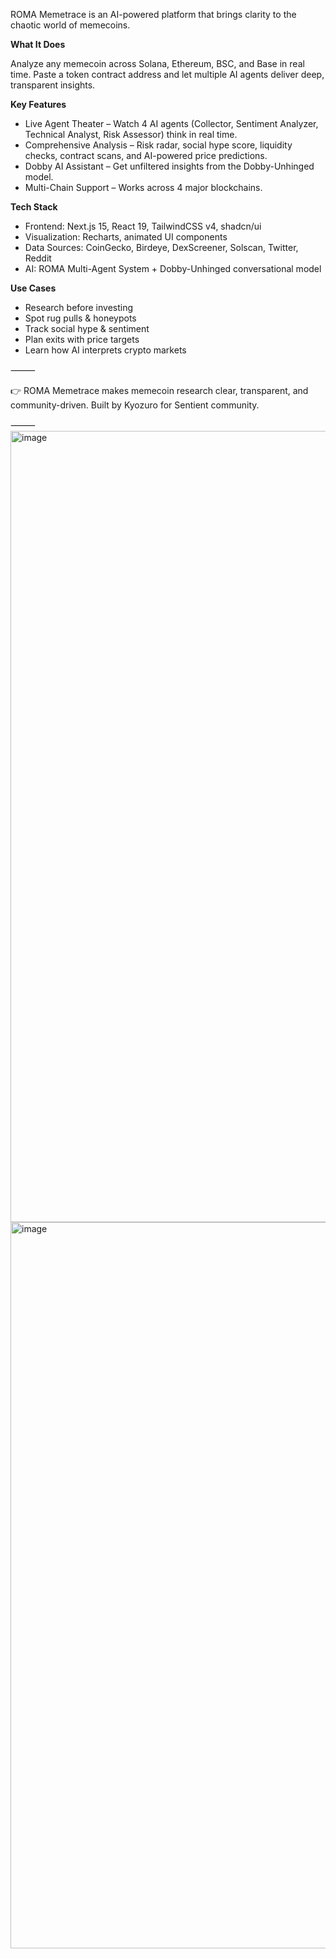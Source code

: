 ROMA Memetrace is an AI-powered platform that brings clarity to the chaotic world of memecoins.

**What It Does**

Analyze any memecoin across Solana, Ethereum, BSC, and Base in real time. Paste a token contract address and let multiple AI agents deliver deep, transparent insights.

**Key Features**
- Live Agent Theater – Watch 4 AI agents (Collector, Sentiment Analyzer, Technical Analyst, Risk Assessor) think in real time.
- Comprehensive Analysis – Risk radar, social hype score, liquidity checks, contract scans, and AI-powered price predictions.
- Dobby AI Assistant – Get unfiltered insights from the Dobby-Unhinged model.
- Multi-Chain Support – Works across 4 major blockchains.

**Tech Stack**
- Frontend: Next.js 15, React 19, TailwindCSS v4, shadcn/ui
- Visualization: Recharts, animated UI components
- Data Sources: CoinGecko, Birdeye, DexScreener, Solscan, Twitter, Reddit
- AI: ROMA Multi-Agent System + Dobby-Unhinged conversational model

**Use Cases**
- Research before investing
- Spot rug pulls & honeypots
- Track social hype & sentiment
- Plan exits with price targets
- Learn how AI interprets crypto markets

⸻

👉 ROMA Memetrace makes memecoin research clear, transparent, and community-driven. Built by Kyozuro for Sentient community.

⸻
<img width="1696" height="1266" alt="image" src="https://github.com/user-attachments/assets/dc0a9643-5eb9-4ce9-b8f3-4bc9e800cd23" />
<img width="1308" height="1162" alt="image" src="https://github.com/user-attachments/assets/f22934b1-c499-455e-ac58-f2bc2bcacdd5" />
